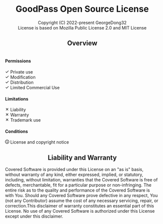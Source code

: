 <h1 align=center>
    GoodPass Open Source License
</h1>
<p align=center>
    Copyright  (C) 2022-present  GeorgeDong32<br>
    License is based on Mozilla Public License 2.0 and MIT License
</p>
<h2 align=center>
    Overview
</h2>
<table class="Overview">
    <div class="permisions" style="float:left;width:350px;">
        <h4 class="ptitle">Permissions</h4>
        <div class="plist">
            <div class="text-small pl-3">
                <svg width="13" class="checksign" viewBox="0 0 16 16" version="1.1" height="13" aria-hidden="true">
                    <path fill-rule="evenodd" d="M13.78 4.22a.75.75 0 010 1.06l-7.25 7.25a.75.75 0 01-1.06 0L2.22 9.28a.75.75 0 011.06-1.06L6 10.94l6.72-6.72a.75.75 0 011.06 0z"></path>
                </svg>
                <span class="v-align-middle" title="The licensed material and derivatives may be used for commercial purposes.">
                    Private use
                </span>
            </div>
            <div class="text-small pl-3">
                <svg width="13" class="checksign" viewBox="0 0 16 16" version="1.1" height="13" aria-hidden="true"><path fill-rule="evenodd" d="M13.78 4.22a.75.75 0 010 1.06l-7.25 7.25a.75.75 0 01-1.06 0L2.22 9.28a.75.75 0 011.06-1.06L6 10.94l6.72-6.72a.75.75 0 011.06 0z"></path></svg>
                <span class="v-align-middle" title="The licensed material may be modified.">
                    Modification
                </span>
            </div>
            <div class="text-small pl-3">
                <svg width="13" class="checksign" viewBox="0 0 16 16" version="1.1" height="13" aria-hidden="true"><path fill-rule="evenodd" d="M13.78 4.22a.75.75 0 010 1.06l-7.25 7.25a.75.75 0 01-1.06 0L2.22 9.28a.75.75 0 011.06-1.06L6 10.94l6.72-6.72a.75.75 0 011.06 0z"></path></svg>
                <span class="v-align-middle" title="The licensed material may be distributed.">
                    Distribution
                </span>
            </div>
            <div class="text-small pl-3">
                <svg width="13" class="checksign" viewBox="0 0 16 16" version="1.1" height="13" aria-hidden="true"><path fill-rule="evenodd" d="M13.78 4.22a.75.75 0 010 1.06l-7.25 7.25a.75.75 0 01-1.06 0L2.22 9.28a.75.75 0 011.06-1.06L6 10.94l6.72-6.72a.75.75 0 011.06 0z"></path></svg>
                <span class="v-align-middle" title="The licensed material may be used and modified in private.">
                    Limited Commercial Use
                </span>
            </div>
        </div>
    </div>
        <div class="limitations" style="float:left;width:300px;">
          <h4 class="ltitle">Limitations</h4>
          <div class="llist">
              <div class="l1">
                <svg width="13" class="crosssign" viewBox="0 0 16 16" version="1.1" height="13" aria-hidden="true"><path fill-rule="evenodd" d="M3.72 3.72a.75.75 0 011.06 0L8 6.94l3.22-3.22a.75.75 0 111.06 1.06L9.06 8l3.22 3.22a.75.75 0 11-1.06 1.06L8 9.06l-3.22 3.22a.75.75 0 01-1.06-1.06L6.94 8 3.72 4.78a.75.75 0 010-1.06z"></path></svg>
                <span class="v-align-middle" title="This license includes a limitation of liability.">
                  Liability
                </span>
              </div>
              <div class="l2">
                <svg width="13" class="crosssign" viewBox="0 0 16 16" version="1.1" height="13" aria-hidden="true"><path fill-rule="evenodd" d="M3.72 3.72a.75.75 0 011.06 0L8 6.94l3.22-3.22a.75.75 0 111.06 1.06L9.06 8l3.22 3.22a.75.75 0 11-1.06 1.06L8 9.06l-3.22 3.22a.75.75 0 01-1.06-1.06L6.94 8 3.72 4.78a.75.75 0 010-1.06z"></path></svg>
                <span class="v-align-middle" title="This license explicitly states that it does NOT provide any warranty.">
                  Warranty
                </span>
              </div>
              <div class="l3">
                <svg width="13" class="crosssign" viewBox="0 0 16 16" version="1.1" height="13" aria-hidden="true"><path fill-rule="evenodd" d="M3.72 3.72a.75.75 0 011.06 0L8 6.94l3.22-3.22a.75.75 0 111.06 1.06L9.06 8l3.22 3.22a.75.75 0 11-1.06 1.06L8 9.06l-3.22 3.22a.75.75 0 01-1.06-1.06L6.94 8 3.72 4.78a.75.75 0 010-1.06z"></path></svg>
                <span class="v-align-middle" title="This license includes a limitation of liability.">
                  Trademark use
                </span>
              </div>
          </div>
        </div>
        <div class="conditions" style="float:left;width:300px;">
          <h4 class="ctitle">Conditions</h4>
            <dic class="clist">
                <div class="c1">
                    <svg width="13" class="octicon octicon-info color-fg-accent ml-n3 v-align-middle" viewBox="0 0 16 16" version="1.1" height="13" aria-hidden="true"><path fill-rule="evenodd" d="M8 1.5a6.5 6.5 0 100 13 6.5 6.5 0 000-13zM0 8a8 8 0 1116 0A8 8 0 010 8zm6.5-.25A.75.75 0 017.25 7h1a.75.75 0 01.75.75v2.75h.25a.75.75 0 010 1.5h-2a.75.75 0 010-1.5h.25v-2h-.25a.75.75 0 01-.75-.75zM8 6a1 1 0 100-2 1 1 0 000 2z"></path></svg>
                    <span class="v-align-middle" title="A copy of the license and copyright notice must be included with the licensed material.">
                        License and copyright notice
                    </span>
                </div>
            </dic>
        </div>
</table>

<h2 align=center>
    Liability and Warranty
</h2>

<div class="Liability and Warranty" width=300>
    <p>
        Covered Software is provided under this License on an "as is" basis, without warranty of any kind, either expressed, implied, or statutory, including, without limitation, warranties that the Covered Software is free of defects, merchantable, fit for a particular purpose or non-infringing. The entire risk as to the 
quality and performance of the Covered Software is with You. Should any Covered Software prove defective in any respect, You (not any Contributor) assume the cost of any necessary servicing, repair, or correction.This disclaimer of warranty constitutes an essential part of this License. No use of any Covered Software is authorized under this License except under this disclaimer.
    </p>
</div>

<h2>
    
</h2>

